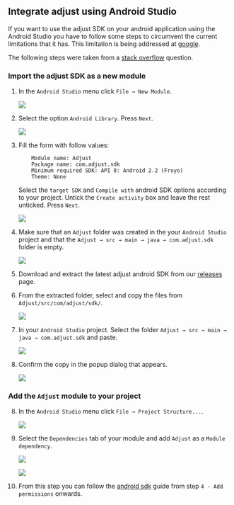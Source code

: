 ## Integrate adjust using Android Studio

If you want to use the adjust SDK on your android application using the Android
Studio you have to follow some steps to circumvent the current limitations that
it has. This limitation is being addressed at [google].

The following steps were taken from a [stack overflow] question.

### Import the adjust SDK as a new module

1. In the `Android Studio` menu click `File → New Module`.

    ![][new_module]

2. Select the option `Android Library`. Press `Next`.

    ![][android_library]

3. Fill the form with follow values:

    ```
        Module name: Adjust
        Package name: com.adjust.sdk
        Minimum required SDK: API 8: Android 2.2 (Froyo)
        Theme: None
    ```

    Select the `target SDK` and `Compile with` android SDK options according to
    your project.  Untick the `Create activity` box and leave the rest
    unticked.  Press `Next`.

    ![][form]

4. Make sure that an `Adjust` folder was created in the your `Android Studio`
   project and that the `Adjust → src → main → java → com.adjust.sdk` folder is
   empty.

    ![][empty]

4. Download and extract the latest adjust android SDK from our [releases] page.

5. From the extracted folder, select and copy the files from
   `Adjust/src/com/adjust/sdk/`.

    ![][copy]

6. In your `Android Studio` project. Select the folder `Adjust → src → main →
   java → com.adjust.sdk` and paste.

    ![][paste]

7. Confirm the copy in the popup dialog that appears.

    ![][confirm_copy]

### Add the `Adjust` module to your project

8. In the `Android Studio` menu click `File → Project Structure...`.

    ![][project_structure]

9. Select the `Dependencies` tab of your module and add `Adjust` as a `Module
   dependency`.

    ![][dependencies]

    ![][modules]

10. From this step you can follow the [android sdk] guide from step `4 - Add
    permissions` onwards.

[stack overflow]: http://stackoverflow.com/questions/20310164/how-to-import-eclipse-library-project-from-github-to-android-studio-project
[google]: https://code.google.com/p/android/issues/detail?id=62122
[releases]: https://github.com/adjust/android_sdk/releases
[android sdk]: https://github.com/adjust/android_sdk/blob/master/README.md#4-add-permissions
[new_module]: https://raw.github.com/adjust/sdks/master/Resources/android/android_studio_01_new_module.png
[android_library]: https://raw.github.com/adjust/sdks/master/Resources/android/android_studio_02_android_library.png
[form]: https://raw.github.com/adjust/sdks/master/Resources/android/android_studio_03_form.png
[empty]: https://raw.github.com/adjust/sdks/master/Resources/android/android_studio_04_empty.png
[copy]: https://raw.github.com/adjust/sdks/master/Resources/android/android_studio_05_copy.png
[paste]: https://raw.github.com/adjust/sdks/master/Resources/android/android_studio_06_paste.png
[confirm_copy]: https://raw.github.com/adjust/sdks/master/Resources/android/android_studio_07_confirm_copy.png
[project_structure]: https://raw.github.com/adjust/sdks/master/Resources/android/android_studio_08_project_structure.png
[dependencies]: https://raw.github.com/adjust/adjust_sdk/master/Resources/android/android_studio_09_dependencies.png
[modules]: https://raw.github.com/adjust/adjust_sdk/master/Resources/android/android_studio_10_modules.png
